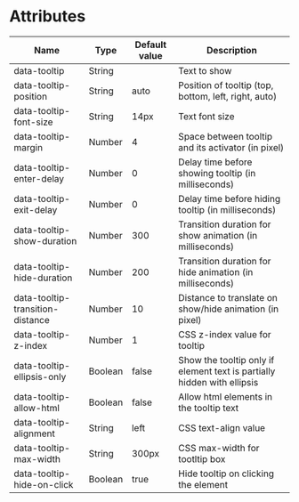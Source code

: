 # Attributes

| Name | Type | Default value | Description |
| --- | --- | --- | --- |
| data-tooltip | String | | Text to show |
| data-tooltip-position | String | auto | Position of tooltip (top, bottom, left, right, auto) |
| data-tooltip-font-size | String | 14px | Text font size |
| data-tooltip-margin | Number | 4 | Space between tooltip and its activator (in pixel) |
| data-tooltip-enter-delay | Number | 0 | Delay time before showing tooltip (in milliseconds) |
| data-tooltip-exit-delay | Number | 0 | Delay time before hiding tooltip (in milliseconds) |
| data-tooltip-show-duration | Number | 300 | Transition duration for show animation (in milliseconds) |
| data-tooltip-hide-duration | Number | 200 | Transition duration for hide animation (in milliseconds) |
| data-tooltip-transition-distance | Number | 10 | Distance to translate on show/hide animation (in pixel) |
| data-tooltip-z-index | Number | 1 | CSS z-index value for tooltip |
| data-tooltip-ellipsis-only | Boolean | false | Show the tooltip only if element text is partially hidden with ellipsis |
| data-tooltip-allow-html | Boolean | false | Allow html elements in the tooltip text |
| data-tooltip-alignment | String | left | CSS text-align value |
| data-tooltip-max-width | String | 300px | CSS max-width for tootltip box |
| data-tooltip-hide-on-click | Boolean | true | Hide tooltip on clicking the element |
